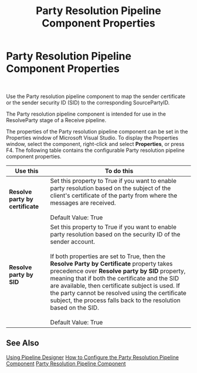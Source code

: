 ﻿---
title: Party Resolution Pipeline Component Properties
TOCTitle: Party Resolution Pipeline Component Properties
ms:assetid: 39f63895-f24d-4578-8031-689a05ebc94e
ms:mtpsurl: https://msdn.microsoft.com/en-us/library/Aa559640(v=BTS.80)
ms:contentKeyID: 51527415
ms.date: 08/30/2017
mtps_version: v=BTS.80
f1_keywords:
- Microsoft.BizTalk.Component.PartyRes
---

# Party Resolution Pipeline Component Properties

 

Use the Party resolution pipeline component to map the sender certificate or the sender security ID (SID) to the corresponding SourcePartyID.

The Party resolution pipeline component is intended for use in the ResolveParty stage of a Receive pipeline.

The properties of the Party resolution pipeline component can be set in the Properties window of Microsoft Visual Studio. To display the Properties window, select the component, right-click and select **Properties**, or press F4. The following table contains the configurable Party resolution pipeline component properties.

<table>
<thead>
<tr class="header">
<th>Use this</th>
<th>To do this</th>
</tr>
</thead>
<tbody>
<tr class="odd">
<td><strong>Resolve party by certificate</strong></td>
<td>Set this property to True if you want to enable party resolution based on the subject of the client's certificate of the party from where the messages are received.<br />
<br />
Default Value: True</td>
</tr>
<tr class="even">
<td><strong>Resolve party by SID</strong></td>
<td>Set this property to True if you want to enable party resolution based on the security ID of the sender account.<br />
<br />
If both properties are set to True, then the <strong>Resolve Party by Certificate</strong> property takes precedence over <strong>Resolve party by SID</strong> property, meaning that if both the certificate and the SID are available, then certificate subject is used. If the party cannot be resolved using the certificate subject, the process falls back to the resolution based on the SID.<br />
<br />
Default Value: True</td>
</tr>
</tbody>
</table>


## See Also

[Using Pipeline Designer](https://msdn.microsoft.com/library/aa578392\(v=bts.80\))  
[How to Configure the Party Resolution Pipeline Component](https://msdn.microsoft.com/library/aa547385\(v=bts.80\))  
[Party Resolution Pipeline Component](https://msdn.microsoft.com/library/aa560645\(v=bts.80\))

